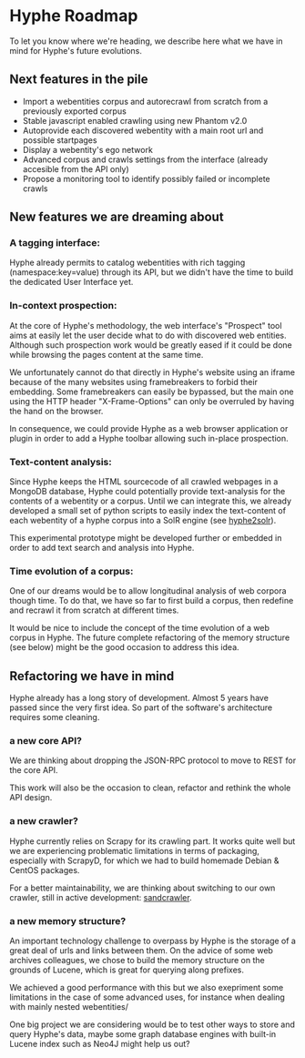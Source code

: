 Hyphe Roadmap
=============

To let you know where we're heading, we describe here what we have in mind for Hyphe's future evolutions.

## Next features in the pile

- Import a webentities corpus and autorecrawl from scratch from a previously exported corpus
- Stable javascript enabled crawling using new Phantom v2.0
- Autoprovide each discovered webentity with a main root url and possible startpages
- Display a webentity's ego network
- Advanced corpus and crawls settings from the interface (already accesible from the API only)
- Propose a monitoring tool to identify possibly failed or incomplete crawls


## New features we are dreaming about

### A tagging interface:

Hyphe already permits to catalog webentities with rich tagging (namespace:key=value) through its API, but we didn't have the time to build the dedicated User Interface yet.

### In-context prospection:

At the core of Hyphe's methodology, the web interface's "Prospect" tool aims at easily let the user decide what to do with discovered web entities. Although such prospection work would be greatly eased if it could be done while browsing the pages content at the same time.

We unfortunately cannot do that directly in Hyphe's website using an iframe because of the many websites using framebreakers to forbid their embedding. Some framebreakers can easily be bypassed, but the main one using the HTTP header "X-Frame-Options" can only be overruled by having the hand on the browser.

In consequence, we could provide Hyphe as a web browser application or plugin in order to add a Hyphe toolbar allowing such in-place prospection.

### Text-content analysis:

Since Hyphe keeps the HTML sourcecode of all crawled webpages in a MongoDB database, Hyphe could potentially provide text-analysis for the contents of a webentity or a corpus.
Until we can integrate this, we already developed a small set of python scripts to easily index the text-content of each webentity of a hyphe corpus into a SolR engine (see [hyphe2solr](http://github.com/medialab/hyphe2solr)).

This experimental prototype might be developed further or embedded in order to add text search and analysis into Hyphe.

### Time evolution of a corpus:

One of our dreams would be to allow longitudinal analysis of web corpora though time. To do that, we have so far to first build a corpus, then redefine and recrawl it from scratch at different times.

It would be nice to include the concept of the time evolution of a web corpus in Hyphe. The future complete refactoring of the memory structure (see below) might be the good occasion to address this idea.


## Refactoring we have in mind

Hyphe already has a long story of development. Almost 5 years have passed since the very first idea. So part of the software's architecture requires some cleaning.

### a new core API?

We are thinking about dropping the JSON-RPC protocol to move to REST for the core API.

This work will also be the occasion to clean, refactor and rethink the whole API design.

### a new crawler?

Hyphe currently relies on Scrapy for its crawling part. It works quite well but we are experiencing problematic limitations in terms of packaging, especially with ScrapyD, for which we had to build homemade Debian & CentOS packages.

For a better maintainability, we are thinking about switching to our own crawler, still in active development: [sandcrawler](http://github.com/medialab/sandcrawler).

### a new memory structure?

An important technology challenge to overpass by Hyphe is the storage of a great deal of urls and links between them. On the advice of some web archives colleagues, we chose to build the memory structure on the grounds of Lucene, which is great for querying along prefixes.

We achieved a good performance with this but we also exepriment some limitations in the case of some advanced uses, for instance when dealing with mainly nested webentities/

One big project we are considering would be to test other ways to store and query Hyphe's data, maybe some graph database engines with built-in Lucene index such as Neo4J might help us out?

